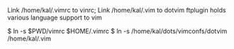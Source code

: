 Link /home/kal/.vimrc to vinrc; Link /home/kal/.vim to dotvim
ftplugin holds various language support to vim


$ ln -s $PWD/vimrc $HOME/.vimrc
$ ln -s /home/kal/dots/vimconfs/dotvim /home/kal/.vim
